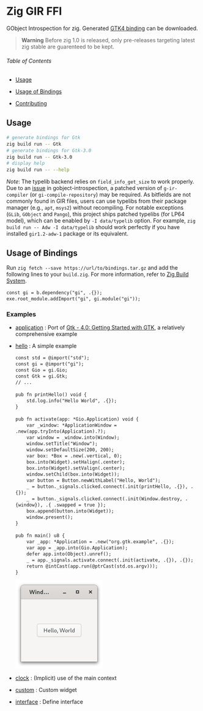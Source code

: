 # Zig GIR FFI

GObject Introspection for zig. Generated [GTK4 binding](https://github.com/DerryAlex/zig-gir-ffi/releases) can be downloaded.

> **Warning**
> Before zig 1.0 is released, only pre-releases targeting latest zig stable are guarenteed to be kept.

###### Table of Contents

- [Usage](#usage)

- [Usage of Bindings](#usage-of-bindings)

- [Contributing](#contributing)

## Usage

```bash
# generate bindings for Gtk
zig build run -- Gtk
# generate bindings for Gtk-3.0
zig build run -- Gtk-3.0
# display help
zig build run -- --help
```

*Note*: The typelib backend relies on `field_info_get_size` to work properly.
Due to an [issue](https://gitlab.gnome.org/GNOME/gobject-introspection/-/issues/5) in gobject-introspection, a patched version of `g-ir-compiler` (or `gi-compile-repository`) may be required.
As bitfields are not commonly found in GIR files, users can use typelibs from their package manager (e.g., `apt`, `msys2`) without recompiling.
For notable exceptions (`GLib`, `GObject` and `Pango`), this project ships patched typelibs (for LP64 model), which can be enabled by `-I data/typelib` option.
For example, `zig build run -- Adw -I data/typelib` should work perfectly if you have installed `gir1.2-adw-1` package or its equivalent.

## Usage of Bindings

Run `zig fetch --save https://url/to/bindings.tar.gz` and add the following lines to your `build.zig`. For more information, refer to [Zig Build System](https://ziglang.org/learn/build-system/).

```zig
const gi = b.dependency("gi", .{});
exe.root_module.addImport("gi", gi.module("gi"));
```

### Examples

- [application](examples/application) : Port of [Gtk - 4.0: Getting Started with GTK](https://docs.gtk.org/gtk4/getting_started.html), a relatively comprehensive example

- [hello](examples/hello) : A simple example

  ```zig
  const std = @import("std");
  const gi = @import("gi");
  const Gio = gi.Gio;
  const Gtk = gi.Gtk;
  // ...
  
  pub fn printHello() void {
      std.log.info("Hello World", .{});
  }
  
  pub fn activate(app: *Gio.Application) void {
      var _window: *ApplicationWindow = .new(app.tryInto(Application).?);
      var window = _window.into(Window);
      window.setTitle("Window");
      window.setDefaultSize(200, 200);
      var box: *Box = .new(.vertical, 0);
      box.into(Widget).setHalign(.center);
      box.into(Widget).setValign(.center);
      window.setChild(box.into(Widget));
      var button = Button.newWithLabel("Hello, World");
      _ = button._signals.clicked.connect(.init(printHello, .{}), .{});
      _ = button._signals.clicked.connect(.init(Window.destroy, .{window}), .{ .swapped = true });
      box.append(button.into(Widget));
      window.present();
  }
  
  pub fn main() u8 {
      var _app: *Application = .new("org.gtk.example", .{});
      var app = _app.into(Gio.Application);
      defer app.into(Object).unref();
      _ = app._signals.activate.connect(.init(activate, .{}), .{});
      return @intCast(app.run(@ptrCast(std.os.argv)));
  }
  ```

  ![](examples/hello/screenshot.png)

- [clock](examples/clock) : (Implicit) use of the main context

- [custom](examples/custom) : Custom widget

- [interface](examples/interface) : Define interface
